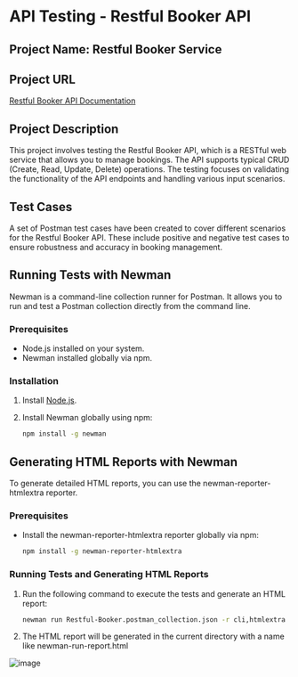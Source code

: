 # API Testing - Restful Booker API

## Project Name: Restful Booker Service

## Project URL
[Restful Booker API Documentation](https://restful-booker.herokuapp.com/apidoc/index.html#)

## Project Description
This project involves testing the Restful Booker API, which is a RESTful web service that allows you to manage bookings. The API supports typical CRUD (Create, Read, Update, Delete) operations. The testing focuses on validating the functionality of the API endpoints and handling various input scenarios.

## Test Cases
A set of Postman test cases have been created to cover different scenarios for the Restful Booker API. These include positive and negative test cases to ensure robustness and accuracy in booking management.

## Running Tests with Newman
Newman is a command-line collection runner for Postman. It allows you to run and test a Postman collection directly from the command line.

### Prerequisites
- Node.js installed on your system.
- Newman installed globally via npm.

### Installation
1. Install [Node.js](https://nodejs.org/).
2. Install Newman globally using npm:
   
   ```sh
   npm install -g newman
   
## Generating HTML Reports with Newman
To generate detailed HTML reports, you can use the newman-reporter-htmlextra reporter.

### Prerequisites
* Install the newman-reporter-htmlextra reporter globally via npm:

   ```sh
   npm install -g newman-reporter-htmlextra

### Running Tests and Generating HTML Reports
1. Run the following command to execute the tests and generate an HTML report:

   ```sh
   newman run Restful-Booker.postman_collection.json -r cli,htmlextra
   
2. The HTML report will be generated in the current directory with a name like newman-run-report.html

![image](https://github.com/user-attachments/assets/80e49180-8c5a-45a8-8a3d-966c8c15a174)







